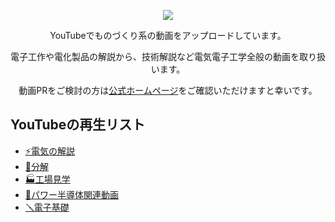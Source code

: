 <p align="center">
  <img src="banner.gif" />
</p>

<div style="text-align: center;">

YouTubeでものづくり系の動画をアップロードしています。

電子工作や電化製品の解説から、技術解説など電気電子工学全般の動画を取り扱います。

動画PRをご検討の方は[公式ホームページ](https://ichiken-engineering.com/ichiken-youtube-ad/)をご確認いただけますと幸いです。

</div>

## YouTubeの再生リスト
- [⚡️電気の解説](https://www.youtube.com/playlist?list=PLsjRI4ZEczlBDuz6WDZzrNbGce0iKVC1Y)
- [🔧分解](https://www.youtube.com/playlist?list=PLsjRI4ZEczlC0TPRcbTzGLMVbuN0ye7sn)
- [🏭️工場見学](https://www.youtube.com/playlist?list=PLsjRI4ZEczlAIocnVu-A4KwfOqM-g1HBQ)
- [🔌パワー半導体関連動画](https://www.youtube.com/playlist?list=PLsjRI4ZEczlAZgFuqD1mJLwPTyGfmIaDZ)
- [🪛電子基礎](https://www.youtube.com/playlist?list=PLsjRI4ZEczlBKDGCKHqy_dltaTSqWTYA8)


